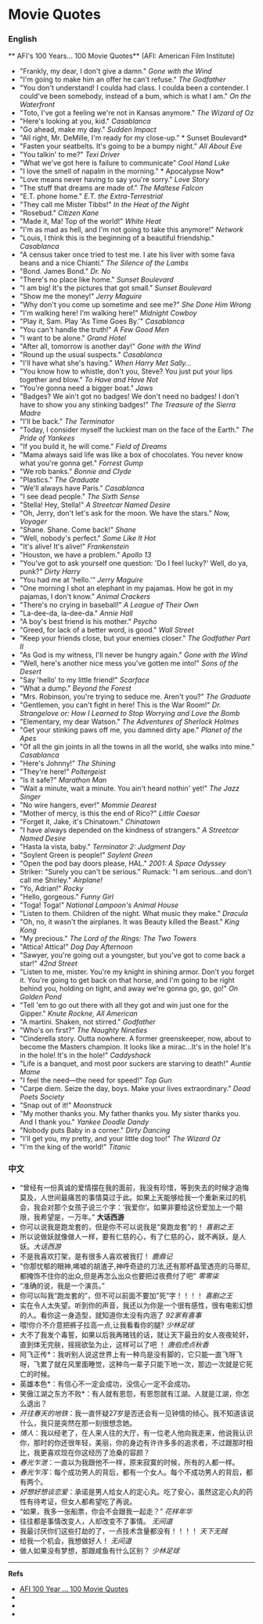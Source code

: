 Movie Quotes
============

### English

** AFI's 100 Years... 100 Movie Quotes** (AFI: American Film Institute)

* "Frankly, my dear, I don't give a damn." *Gone with the Wind*
* "I'm going to make him an offer he can't refuse."	*The Godfather*
* "You don't understand! I coulda had class. I coulda been a contender. I could've been somebody, instead of a bum, which is what I am." *On the Waterfront*
* "Toto, I've got a feeling we're not in Kansas anymore." *The Wizard of Oz*
* "Here's looking at you, kid."	*Casablanca*
* "Go ahead, make my day." *Sudden Impact*
* "All right, Mr. DeMille, I'm ready for my close-up." * Sunset Boulevard*
* "Fasten your seatbelts. It's going to be a bumpy night." *All About Eve*
* "You talkin' to me?" *Texi Driver*
* "What we've got here is failure to communicate" *Cool Hand Luke*
* "I love the smell of napalm in the morning." * Apocalypse Now*
* "Love means never having to say you're sorry." *Love Story*
* "The stuff that dreams are made of." *The Maltese Falcon*
* "E.T. phone home." *E.T. the Extra-Terrestrial*
* "They call me Mister Tibbs!" *In the Heat of the Night*
* "Rosebud." *Citizen Kane*
* "Made it, Ma! Top of the world!" *White Heat*
* "I'm as mad as hell, and I'm not going to take this anymore!" *Network*
* "Louis, I think this is the beginning of a beautiful friendship."	 *Casablanca*
* "A census taker once tried to test me. I ate his liver with some fava beans and a nice Chianti." *The Silence of the Lambs*
* "Bond. James Bond." *Dr. No*
* "There's no place like home." *Sunset Boulevard*
* "I am big! It's the pictures that got small." *Sunset Boulevard*
* "Show me the money!" *Jerry Maguire*
* "Why don't you come up sometime and see me?" *She Done Him Wrong*
* "I'm walking here! I'm walking here!" *Midnight Cowboy*
* "Play it, Sam. Play 'As Time Goes By.'" *Casablanca*
* "You can't handle the truth!" *A Few Good Men*
* "I want to be alone." *Grand Hotel*
* "After all, tomorrow is another day!" *Gone with the Wind*
* "Round up the usual suspects." *Casablanca*
* "I'll have what she's having." *When Harry Met Sally...*
* "You know how to whistle, don't you, Steve? You just put your lips together and blow." *To Have and Have Not*
* "You're gonna need a bigger boat." *Jaws*
* "Badges? We ain't got no badges! We don't need no badges! I don't have to show you any stinking badges!" *The Treasure of the Sierra Madre*
* "I'll be back." *The Terminator*
* "Today, I consider myself the luckiest man on the face of the Earth." *The Pride of Yankees*
* "If you build it, he will come." *Field of Dreams*
* "Mama always said life was like a box of chocolates. You never know what you're gonna get." *Forrest Gump*
* "We rob banks." *Bonnie and Clyde*
* "Plastics." *The Graduate*
* "We'll always have Paris." *Casablanca*
* "I see dead people." *The Sixth Sense*
* "Stella! Hey, Stella!" *A Streetcar Named Desire*
* "Oh, Jerry, don't let's ask for the moon. We have the stars." *Now, Voyager*
* "Shane. Shane. Come back!" *Shane*
* "Well, nobody's perfect." *Some Like It Hot*
* "It's alive! It's alive!" *Frankenstein*
* "Houston, we have a problem." *Apollo 13*
* "You've got to ask yourself one question: 'Do I feel lucky?' Well, do ya, punk?" *Dirty Harry*
* "You had me at 'hello.'" *Jerry Maguire*
* "One morning I shot an elephant in my pajamas. How he got in my pajamas, I don't know." *Animal Crackers*
* "There's no crying in baseball!" *A League of Their Own*
* "La-dee-da, la-dee-da." *Annie Hall*
* "A boy's best friend is his mother." *Psycho*
* "Greed, for lack of a better word, is good." *Wall Street*
* "Keep your friends close, but your enemies closer." *The Godfather Part II*
* "As God is my witness, I'll never be hungry again." *Gone with the Wind*
* "Well, here's another nice mess you've gotten me into!" *Sons of the Desert*
* "Say 'hello' to my little friend!" *Scarface*
* "What a dump." *Beyond the Forest*
* "Mrs. Robinson, you're trying to seduce me. Aren't you?" *The Graduate*
* "Gentlemen, you can't fight in here! This is the War Room!" *Dr. Strangelove or: How I Learned to Stop Worrying and Love the Bomb*
* "Elementary, my dear Watson." *The Adventures of Sherlock Holmes*
* "Get your stinking paws off me, you damned dirty ape." *Planet of the Apes*
* "Of all the gin joints in all the towns in all the world, she walks into mine." *Casablanca*
* "Here's Johnny!" *The Shining*
* "They're here!" *Poltergeist*
* "Is it safe?" *Marathon Man*
* "Wait a minute, wait a minute. You ain't heard nothin' yet!" *The Jazz Singer*
* "No wire hangers, ever!" *Mommie Dearest*
* "Mother of mercy, is this the end of Rico?" *Little Caesar*
* "Forget it, Jake, it's Chinatown." *Chinatown*
* "I have always depended on the kindness of strangers." *A Streetcar Named Desire*
* "Hasta la vista, baby." *Terminator 2: Judgment Day*
* "Soylent Green is people!" *Soylent Green*
* "Open the pod bay doors please, HAL." *2001: A Space Odyssey*
* Striker: "Surely you can't be serious." Rumack: "I am serious...and don't call me Shirley." *Airplane!*
* "Yo, Adrian!" *Rocky*
* "Hello, gorgeous." *Funny Girl*
* "Toga! Toga!" *National Lampoon's Animal House*
* "Listen to them. Children of the night. What music they make." *Dracula*
* "Oh, no, it wasn't the airplanes. It was Beauty killed the Beast." *King Kong*
* "My precious." *The Lord of the Rings: The Two Towers*
* "Attica! Attica!" *Dog Day Afternoon*
* "Sawyer, you're going out a youngster, but you've got to come back a star!" *42nd Street*
* "Listen to me, mister. You're my knight in shining armor. Don't you forget it. You're going to get back on that horse, and I'm going to be right behind you, holding on tight, and away we're gonna go, go, go!" *On Golden Pond*
* "Tell 'em to go out there with all they got and win just one for the Gipper."	*Knute Rockne, All American*
* "A martini. Shaken, not stirred." *Godfather*
* "Who's on first?" *The Naughty Nineties*
* "Cinderella story. Outta nowhere. A former greenskeeper, now, about to become the Masters champion. It looks like a mirac...It's in the hole! It's in the hole! It's in the hole!" *Caddyshack*
* "Life is a banquet, and most poor suckers are starving to death!" *Auntie Mame*
* "I feel the need—the need for speed!" *Top Gun*
* "Carpe diem. Seize the day, boys. Make your lives extraordinary." *Dead Poets Society*
* "Snap out of it!" *Moonstruck*
* "My mother thanks you. My father thanks you. My sister thanks you. And I thank you." *Yankee Doodle Dandy*
* "Nobody puts Baby in a corner." *Dirty Dancing*
* "I'll get you, my pretty, and your little dog too!" *The Wizard Oz*
* "I'm the king of the world!" *Titanic*



### 中文

* “曾经有一份真诚的爱情摆在我的面前，我没有珍惜，等到失去的时候才追悔莫及，人世间最痛苦的事情莫过于此。如果上天能够给我一个重新来过的机会，我会对那个女孩子说三个字：‘我爱你’。如果非要给这份爱加上一个期限，我希望是，一万年。” **大话西游**
* 你可以说我是跑龙套的，但是你不可以说我是“臭跑龙套”的！ *喜剧之王*
* 所以说做妖就像做人一样，要有仁慈的心，有了仁慈的心，就不再妖，是人妖。*大话西游*
* 不是我喜欢打架，是有很多人喜欢被我打！ *鹿鼎记*
* "你那忧郁的眼神,唏嘘的胡渣子,神呼奇迹的刀法,还有那杯晶莹透亮的马蒂尼,都掩饰不住你的出众,但是再怎么出众也要把过夜费付了吧" *零零柒*
* “准确的说，我是一个演员。”
* 你可以叫我“跑龙套的”，但不可以前面不要加"死”字！！！！ *喜剧之王*
* 实在令人太失望。听到你的声音，我还以为你是一个很有感性，很有电影幻想的人。看你这一身造型，就知道你太没有内涵了 *92家有喜事*
* 喂!你介不介意把裤子拉高一点,让我看看你的腿? *少林足球*
* 大不了我发个毒誓，如果以后我再赌钱的话，就让天下最丑的女人夜夜轮奸，直到体无完肤，摇摇欲坠为止，这样可以了吧 ！ *唐伯虎点秋香*
* 阿飞正传*：我听别人说这世界上有一种鸟是没有脚的，它只能一直飞呀飞呀，飞累了就在风里面睡觉，这种鸟一辈子只能下地一次，那边一次就是它死亡的时候。
* 英雄本色*：有信心不一定会成功，没信心一定不会成功。
* 笑傲江湖之东方不败*：有人就有恩怨，有恩怨就有江湖。人就是江湖，你怎么退出？
* *开往春天的地铁*：我一直怀疑27岁是否还会有一见钟情的倾心。我不知道该说什么，我只是突然在那一刻很想念她。
* *情人*：我以经老了，在人来人往的大厅，有一位老人他向我走来，他说我认识你，那时的你还很年轻，美丽，你的身边有许许多多的追求者，不过跟那时相比，我更喜欢现在你这经历了沧桑的容颜？
* *春光乍泄*：一直以为我跟他不一样，原来寂寞的时候，所有的人都一样。
* *春光乍泻*：每个成功男人的背后，都有一个女人。每个不成功男人的背后，都有两个。
* *好想好想谈恋爱*：承诺是男人给女人的定心丸。吃了安心，虽然这定心丸的药性有待考证，但女人都希望吃了再说。
* “如果，我多一张船票，你会不会跟我一起走？” *花样年华*
* 往往都是事情改变人，人却改变不了事情。 *无间道*
* 我最讨厌你们这些打劫的了，一点技术含量都没有！！！！ *天下无贼*
* 给我一个机会，我想做好人！ *无间道*
* 做人如果没有梦想，那跟咸鱼有什么区别？ *少林足球*




---

**Refs**

* [AFI 100 Year ... 100 Movie Quotes](http://en.wikipedia.org/wiki/AFI%27s_100_Years...100_Movie_Quotes)
* [](http://www.lz13.cn/jingdiantaici/7987.html)
* [](http://blog.sina.com.cn/s/blog_701c7e240100nmwj.html)
* [](http://www.china.com.cn/info/zhuanti/zxc08/2008-01/24/content_9582793.htm)